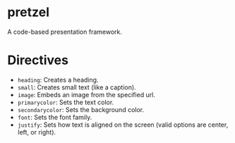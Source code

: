# pretzel
A code-based presentation framework.

# Directives

- `heading`: Creates a heading.
- `small`: Creates small text (like a caption).
- `image`: Embeds an image from the specified url.
- `primarycolor`: Sets the text color.
- `secondarycolor`: Sets the background color.
- `font`: Sets the font family.
- `justify`: Sets how text is aligned on the screen (valid options are center, left, or right).